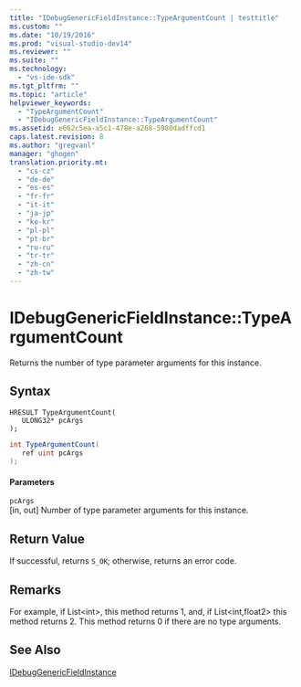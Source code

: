 ```yaml
---
title: "IDebugGenericFieldInstance::TypeArgumentCount | testtitle"
ms.custom: ""
ms.date: "10/19/2016"
ms.prod: "visual-studio-dev14"
ms.reviewer: ""
ms.suite: ""
ms.technology: 
  - "vs-ide-sdk"
ms.tgt_pltfrm: ""
ms.topic: "article"
helpviewer_keywords: 
  - "TypeArgumentCount"
  - "IDebugGenericFieldInstance::TypeArgumentCount"
ms.assetid: e662c5ea-a5c1-478e-a268-5980dadffcd1
caps.latest.revision: 8
ms.author: "gregvanl"
manager: "ghogen"
translation.priority.mt: 
  - "cs-cz"
  - "de-de"
  - "es-es"
  - "fr-fr"
  - "it-it"
  - "ja-jp"
  - "ko-kr"
  - "pl-pl"
  - "pt-br"
  - "ru-ru"
  - "tr-tr"
  - "zh-cn"
  - "zh-tw"
---
```

# IDebugGenericFieldInstance::TypeArgumentCount
Returns the number of type parameter arguments for this instance.  
  
## Syntax  
  
```cpp#  
HRESULT TypeArgumentCount(  
   ULONG32* pcArgs  
);  
```  
  
```c#  
int TypeArgumentCount(  
   ref uint pcArgs  
);  
```  
  
#### Parameters  
 `pcArgs`  
 [in, out] Number of type parameter arguments for this instance.  
  
## Return Value  
 If successful, returns `S_OK`; otherwise, returns an error code.  
  
## Remarks  
 For example, if List\<int>, this method returns 1, and, if List\<int,float2> this method returns 2. This method returns 0 if there are no type arguments.  
  
## See Also  
 [IDebugGenericFieldInstance](../extensibility-debugger-reference/idebuggenericfieldinstance.md)